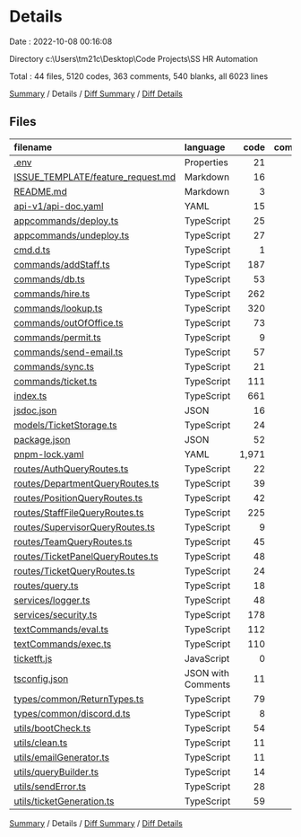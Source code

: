 # Details

Date : 2022-10-08 00:16:08

Directory c:\\Users\\tm21c\\Desktop\\Code Projects\\SS HR Automation

Total : 44 files,  5120 codes, 363 comments, 540 blanks, all 6023 lines

[Summary](results.md) / Details / [Diff Summary](diff.md) / [Diff Details](diff-details.md)

## Files
| filename | language | code | comment | blank | total |
| :--- | :--- | ---: | ---: | ---: | ---: |
| [.env](/.env) | Properties | 21 | 0 | 0 | 21 |
| [ISSUE_TEMPLATE/feature_request.md](/ISSUE_TEMPLATE/feature_request.md) | Markdown | 16 | 0 | 12 | 28 |
| [README.md](/README.md) | Markdown | 3 | 0 | 2 | 5 |
| [api-v1/api-doc.yaml](/api-v1/api-doc.yaml) | YAML | 15 | 0 | 0 | 15 |
| [appcommands/deploy.ts](/appcommands/deploy.ts) | TypeScript | 25 | 0 | 6 | 31 |
| [appcommands/undeploy.ts](/appcommands/undeploy.ts) | TypeScript | 27 | 0 | 6 | 33 |
| [cmd.d.ts](/cmd.d.ts) | TypeScript | 1 | 0 | 1 | 2 |
| [commands/addStaff.ts](/commands/addStaff.ts) | TypeScript | 187 | 0 | 2 | 189 |
| [commands/db.ts](/commands/db.ts) | TypeScript | 53 | 0 | 2 | 55 |
| [commands/hire.ts](/commands/hire.ts) | TypeScript | 262 | 3 | 11 | 276 |
| [commands/lookup.ts](/commands/lookup.ts) | TypeScript | 320 | 0 | 4 | 324 |
| [commands/outOfOffice.ts](/commands/outOfOffice.ts) | TypeScript | 73 | 0 | 2 | 75 |
| [commands/permit.ts](/commands/permit.ts) | TypeScript | 9 | 0 | 3 | 12 |
| [commands/send-email.ts](/commands/send-email.ts) | TypeScript | 57 | 0 | 3 | 60 |
| [commands/sync.ts](/commands/sync.ts) | TypeScript | 21 | 0 | 2 | 23 |
| [commands/ticket.ts](/commands/ticket.ts) | TypeScript | 111 | 0 | 2 | 113 |
| [index.ts](/index.ts) | TypeScript | 661 | 24 | 70 | 755 |
| [jsdoc.json](/jsdoc.json) | JSON | 16 | 0 | 0 | 16 |
| [models/TicketStorage.ts](/models/TicketStorage.ts) | TypeScript | 24 | 0 | 3 | 27 |
| [package.json](/package.json) | JSON | 52 | 0 | 0 | 52 |
| [pnpm-lock.yaml](/pnpm-lock.yaml) | YAML | 1,971 | 0 | 320 | 2,291 |
| [routes/AuthQueryRoutes.ts](/routes/AuthQueryRoutes.ts) | TypeScript | 22 | 0 | 3 | 25 |
| [routes/DepartmentQueryRoutes.ts](/routes/DepartmentQueryRoutes.ts) | TypeScript | 39 | 0 | 3 | 42 |
| [routes/PositionQueryRoutes.ts](/routes/PositionQueryRoutes.ts) | TypeScript | 42 | 0 | 4 | 46 |
| [routes/StaffFileQueryRoutes.ts](/routes/StaffFileQueryRoutes.ts) | TypeScript | 225 | 45 | 9 | 279 |
| [routes/SupervisorQueryRoutes.ts](/routes/SupervisorQueryRoutes.ts) | TypeScript | 9 | 0 | 1 | 10 |
| [routes/TeamQueryRoutes.ts](/routes/TeamQueryRoutes.ts) | TypeScript | 45 | 0 | 3 | 48 |
| [routes/TicketPanelQueryRoutes.ts](/routes/TicketPanelQueryRoutes.ts) | TypeScript | 48 | 39 | 2 | 89 |
| [routes/TicketQueryRoutes.ts](/routes/TicketQueryRoutes.ts) | TypeScript | 24 | 16 | 1 | 41 |
| [routes/query.ts](/routes/query.ts) | TypeScript | 18 | 0 | 1 | 19 |
| [services/logger.ts](/services/logger.ts) | TypeScript | 48 | 0 | 3 | 51 |
| [services/security.ts](/services/security.ts) | TypeScript | 178 | 100 | 13 | 291 |
| [textCommands/eval.ts](/textCommands/eval.ts) | TypeScript | 112 | 0 | 4 | 116 |
| [textCommands/exec.ts](/textCommands/exec.ts) | TypeScript | 110 | 34 | 6 | 150 |
| [ticketft.js](/ticketft.js) | JavaScript | 0 | 0 | 1 | 1 |
| [tsconfig.json](/tsconfig.json) | JSON with Comments | 11 | 84 | 0 | 95 |
| [types/common/ReturnTypes.ts](/types/common/ReturnTypes.ts) | TypeScript | 79 | 0 | 12 | 91 |
| [types/common/discord.d.ts](/types/common/discord.d.ts) | TypeScript | 8 | 0 | 3 | 11 |
| [utils/bootCheck.ts](/utils/bootCheck.ts) | TypeScript | 54 | 0 | 2 | 56 |
| [utils/clean.ts](/utils/clean.ts) | TypeScript | 11 | 10 | 4 | 25 |
| [utils/emailGenerator.ts](/utils/emailGenerator.ts) | TypeScript | 11 | 0 | 2 | 13 |
| [utils/queryBuilder.ts](/utils/queryBuilder.ts) | TypeScript | 14 | 0 | 0 | 14 |
| [utils/sendError.ts](/utils/sendError.ts) | TypeScript | 28 | 0 | 3 | 31 |
| [utils/ticketGeneration.ts](/utils/ticketGeneration.ts) | TypeScript | 59 | 8 | 9 | 76 |

[Summary](results.md) / Details / [Diff Summary](diff.md) / [Diff Details](diff-details.md)